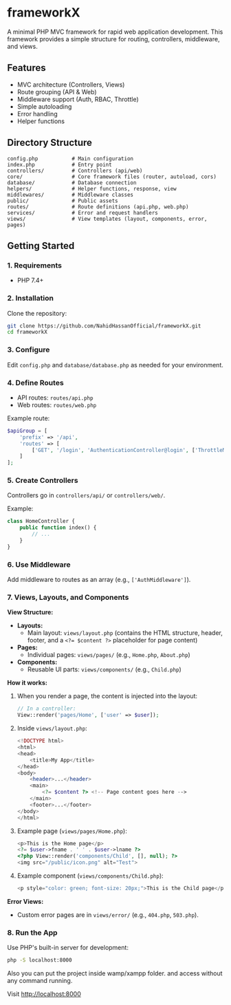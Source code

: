 # frameworkX

A minimal PHP MVC framework for rapid web application development. This framework provides a simple structure for routing, controllers, middleware, and views.

## Features

- MVC architecture (Controllers, Views)
- Route grouping (API & Web)
- Middleware support (Auth, RBAC, Throttle)
- Simple autoloading
- Error handling
- Helper functions

## Directory Structure

```
config.php           # Main configuration
index.php            # Entry point
controllers/         # Controllers (api/web)
core/                # Core framework files (router, autoload, cors)
database/            # Database connection
helpers/             # Helper functions, response, view
middlewares/         # Middleware classes
public/              # Public assets
routes/              # Route definitions (api.php, web.php)
services/            # Error and request handlers
views/               # View templates (layout, components, error, pages)
```

## Getting Started

### 1. Requirements

- PHP 7.4+

### 2. Installation

Clone the repository:

```sh
git clone https://github.com/NahidHassanOfficial/frameworkX.git
cd frameworkX
```

### 3. Configure

Edit `config.php` and `database/database.php` as needed for your environment.

### 4. Define Routes

- API routes: `routes/api.php`
- Web routes: `routes/web.php`

Example route:

```php
$apiGroup = [
    'prefix' => '/api',
    'routes' => [
        ['GET', '/login', 'AuthenticationController@login', ['ThrottleMiddleware']],
    ]
];
```

### 5. Create Controllers

Controllers go in `controllers/api/` or `controllers/web/`.

Example:

```php
class HomeController {
    public function index() {
        // ...
    }
}
```

### 6. Use Middleware

Add middleware to routes as an array (e.g., `['AuthMiddleware']`).

### 7. Views, Layouts, and Components

**View Structure:**

- **Layouts:**
  - Main layout: `views/layout.php` (contains the HTML structure, header, footer, and a `<?= $content ?>` placeholder for page content)
- **Pages:**
  - Individual pages: `views/pages/` (e.g., `Home.php`, `About.php`)
- **Components:**
  - Reusable UI parts: `views/components/` (e.g., `Child.php`)

**How it works:**

1. When you render a page, the content is injected into the layout:
   ```php
   // In a controller:
   View::render('pages/Home', ['user' => $user]);
   ```
2. Inside `views/layout.php`:
   ```php
   <!DOCTYPE html>
   <html>
   <head>
       <title>My App</title>
   </head>
   <body>
       <header>...</header>
       <main>
           <?= $content ?> <!-- Page content goes here -->
       </main>
       <footer>...</footer>
   </body>
   </html>
   ```
3. Example page (`views/pages/Home.php`):
   ```php
   <p>This is the Home page</p>
   <?= $user->fname . ' ' . $user->lname ?>
   <?php View::render('components/Child', [], null); ?>
   <img src="/public/icon.png" alt="Test">
   ```
4. Example component (`views/components/Child.php`):
   ```php
   <p style="color: green; font-size: 20px;">This is the Child page</p>
   ```

**Error Views:**

- Custom error pages are in `views/error/` (e.g., `404.php`, `503.php`).

### 8. Run the App

Use PHP's built-in server for development:

```sh
php -S localhost:8000
```

Also you can put the project inside wamp/xampp folder. and access without any command running.

Visit [http://localhost:8000](http://localhost:8000)
